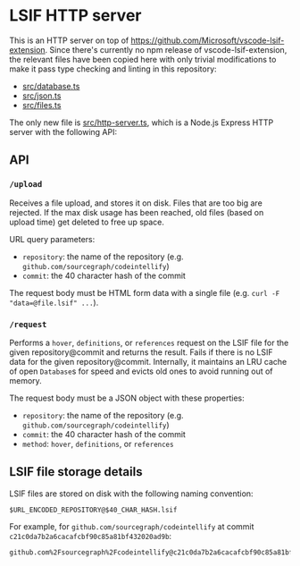 # LSIF HTTP server

This is an HTTP server on top of https://github.com/Microsoft/vscode-lsif-extension. Since there's currently no npm release of vscode-lsif-extension, the relevant files have been copied here with only trivial modifications to make it pass type checking and linting in this repository:

- [src/database.ts](src/database.ts)
- [src/json.ts](src/json.ts)
- [src/files.ts](src/files.ts)

The only new file is [src/http-server.ts](src/http-server.ts), which is a Node.js Express HTTP server with the following API:

## API

### `/upload`

Receives a file upload, and stores it on disk. Files that are too big are rejected. If the max disk usage has been reached, old files (based on upload time) get deleted to free up space.

URL query parameters:

- `repository`: the name of the repository (e.g. `github.com/sourcegraph/codeintellify`)
- `commit`: the 40 character hash of the commit

The request body must be HTML form data with a single file (e.g. `curl -F "data=@file.lsif" ...`).

### `/request`

Performs a `hover`, `definitions`, or `references` request on the LSIF file for the given repository@commit and returns the result. Fails if there is no LSIF data for the given repository@commit. Internally, it maintains an LRU cache of open `Database`s for speed and evicts old ones to avoid running out of memory.

The request body must be a JSON object with these properties:

- `repository`: the name of the repository (e.g. `github.com/sourcegraph/codeintellify`)
- `commit`: the 40 character hash of the commit
- `method`: `hover`, `definitions`, or `references`

## LSIF file storage details

LSIF files are stored on disk with the following naming convention:

```
$URL_ENCODED_REPOSITORY@$40_CHAR_HASH.lsif
```

For example, for `github.com/sourcegraph/codeintellify` at commit `c21c0da7b2a6cacafcbf90c85a81bf432020ad9b`:

```
github.com%2Fsourcegraph%2Fcodeintellify@c21c0da7b2a6cacafcbf90c85a81bf432020ad9b.lsif
```

